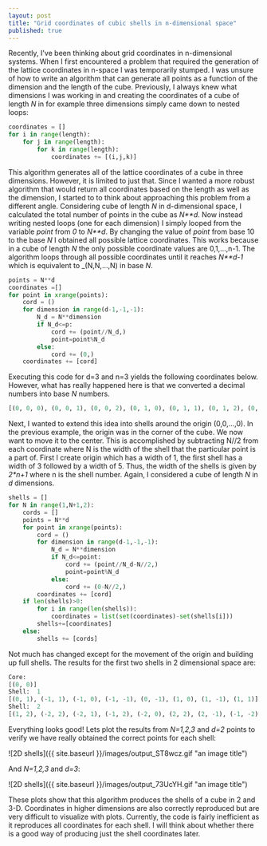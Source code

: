 ```yaml
---
layout: post
title: "Grid coordinates of cubic shells in n-dimensional space"
published: true
---
```


Recently, I've been thinking about grid coordinates in n-dimensional systems. When I first encountered a problem that required the generation of the lattice coordinates in n-space I was temporarily stumped. I was unsure of how to write an algorithm that can generate all points as a function of the dimension and the length of the cube. Previously, I always knew what dimensions I was working in and creating the coordinates of a cube of length _N_ in for example three dimensions simply came down to nested loops:


```python
coordinates = []
for i in range(length):
	for j in range(length):
		for k in range(length):
			coordinates += [(i,j,k)]		
```


This algorithm generates all of the lattice coordinates of a cube in three dimensions. However, it is limited to just that. Since I wanted a more robust algorithm that would return all coordinates based on the length as well as the dimension, I started to to think about approaching this problem from a different angle. Considering cube of length _N_ in d-dimensional space, I calculated the total number of points in the cube as _N**d_. Now instead writing nested loops (one for each dimension) I simply looped from the variable _point_ from _0_ to _N**d_. By changing the value of _point_ from base 10 to the base _N_ I obtained all possible lattice coordinates. This works because in a cube of length _N_ the only possible coordinate values are 0,1,...,n-1. The algorithm loops through all possible coordinates until it reaches _N**d-1_ which is equivalent to _(N,N,...,N) in base _N_.


```python
points = N**d
coordinates =[]
for point in xrange(points):
	cord = ()
	for dimension in range(d-1,-1,-1): 
		N_d = N**dimension
		if N_d<=p:
			cord += (point//N_d,)
			point=point%N_d
		else:
			cord += (0,)
	coordinates += [cord]
```


Executing this code for d=3 and n=3 yields the following coordinates below. However, what has really happened here is that we converted a decimal numbers into base _N_ numbers.


```python
[(0, 0, 0), (0, 0, 1), (0, 0, 2), (0, 1, 0), (0, 1, 1), (0, 1, 2), (0, 2, 0), (0, 2, 1), (0, 2, 2), (1, 0, 0), (1, 0, 1), (1, 0, 2), (1, 1, 0), (1, 1, 1), (1, 1, 2), (1, 2, 0), (1, 2, 1), (1, 2, 2), (2, 0, 0), (2, 0, 1), (2, 0, 2), (2, 1, 0), (2, 1, 1), (2, 1, 2), (2, 2, 0), (2, 2, 1), (2, 2, 2)]
```

Next, I wanted to extend this idea into shells around the origin (0,0,...,0). In the previous example, the origin was in the corner of the cube. We now want to move it to the center. This is accomplished by subtracting N//2 from each coordinate where N is the width of the shell that the particular point is a part of. First I create origin which has a width of 1, the first shell has a width of 3 followed by a width of 5. Thus, the width of the shells is given by _2*n+1_ where n is the shell number. Again, I considered a cube of length _N_ in _d_ dimensions.


```python
shells = []
for N in range(1,N+1,2):
	cords = []
	points = N**d
	for point in xrange(points):
		cord = ()
		for dimension in range(d-1,-1,-1):
			N_d = N**dimension
			if N_d<=point:
				cord += (point//N_d-N//2,)
				point=point%N_d
			else:
				cord += (0-N//2,)
		coordinates += [cord]
	if len(shells)>0:
		for i in range(len(shells)):
			coordinates = list(set(coordinates)-set(shells[i]))
		shells+=[coordinates]
	else:
		shells += [cords]
```

Not much has changed except for the movement of the origin and building up full shells. The results for the first two shells in 2 dimensional space are:


```python
Core:
[(0, 0)]
Shell:  1
[(0, 1), (-1, 1), (-1, 0), (-1, -1), (0, -1), (1, 0), (1, -1), (1, 1)]
Shell:  2
[(1, 2), (-2, 2), (-2, 1), (-1, 2), (-2, 0), (2, 2), (2, -1), (-1, -2), (2, 1), (-2, -1), (2, 0), (2, -2), (-2, -2), (0, -2), (1, -2), (0, 2)]
```

Everything looks good! Lets plot the results from _N=1,2,3_ and _d=2_ points to verify we have really obtained the correct points for each shell:

![2D shells]({{ site.baseurl }}/images/output_ST8wcz.gif "an image title")

And _N=1,2,3_ and _d=3_:

![2D shells]({{ site.baseurl }}/images/output_73UcYH.gif "an image title")

These plots show that this algorithm produces the shells of a cube in 2 and 3-D. Coordinates in higher dimensions are also correctly reproduced but are very difficult to visualize with plots. Currently, the code is fairly inefficient as it reproduces all coordinates for each shell. I will think about whether there is a good way of  producing just the shell coordinates later.

